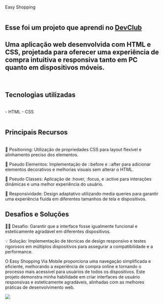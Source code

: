 <hi>Easy Shopping</h1>
<br>
<br>
<h2>Esse foi um projeto que aprendi no <a href="https://rodolfomori.com.br/devclub">DevClub</a></h2>
<h2>Uma aplicação web desenvolvida com HTML e CSS, projetada para oferecer uma experiência de compra intuitiva e responsiva tanto em PC quanto em dispositivos móveis.</h2>
<br>
<h2>Tecnologias utilizadas</h2>
<br>
- HTML
- CSS
<br>
<br>
<h2>Principais Recursos</h2>
<br>
🔸 Positioning: Utilização de propriedades CSS para layout flexível e alinhamento preciso dos elementos.

🔸 Pseudo Elementos: Implementação de ::before e ::after para adicionar elementos decorativos e melhorias visuais sem alterar o HTML.

🔸 Pseudo Classes: Aplicação de :hover, :focus, e :active para interações dinâmicas e uma melhor experiência do usuário.

🔸 Responsividade: Design adaptativo utilizando media queries para garantir uma experiência fluida em diferentes tamanhos de tela e dispositivos.
<br>
<h2>Desafios e Soluções</h2>

💪🏻 Desafio: Garantir que a interface fosse igualmente funcional e esteticamente agradável em diferentes dispositivos.

💡 Solução: Implementação de técnicas de design responsivo e testes rigorosos em múltiplos dispositivos para assegurar a compatibilidade e a performance.

O Easy Shopping Via Mobile proporciona uma navegação simplificada e eficiente, melhorando a experiência de compra online e tornando o processo mais acessível para usuários de todos os dispositivos. Este projeto demonstra minha habilidade em criar interfaces de usuário responsivas e esteticamente agradáveis, alinhadas com as melhores práticas de desenvolvimento web.


<img src="https://github.com/Vando2106/easy-shopping/blob/main/assets/Design%20sem%20nome.png?raw=true"/>
